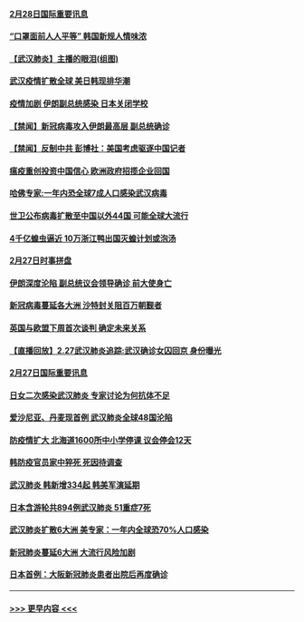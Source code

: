 #### [2月28日国际重要讯息](../pages/prog202/a102787755.md?t=02281831) 
#### [“口罩面前人人平等” 韩国新规人情味浓](../pages/prog202/a102787718.md?t=02281831) 
#### [【武汉肺炎】主播的眼泪(组图)](../pages/prog202/a102786822.md?t=02281831) 
#### [武汉疫情扩散全球 美日韩现排华潮](../pages/prog202/a102787480.md?t=02281831) 
#### [疫情加剧 伊朗副总统感染 日本关闭学校](../pages/prog202/a102787432.md?t=02281831) 
#### [【禁闻】新冠病毒攻入伊朗最高层 副总统确诊](../pages/prog202/a102787378.md?t=02281831) 
#### [【禁闻】反制中共 彭博社：美国考虑驱逐中国记者](../pages/prog202/a102787355.md?t=02281831) 
#### [瘟疫重创投资中国信心 欧洲政府招揽企业回国](../pages/prog202/a102787333.md?t=02281831) 
#### [哈佛专家:一年内恐全球7成人口感染武汉病毒](../pages/prog202/a102787320.md?t=02281831) 
#### [世卫公布病毒扩散至中国以外44国 可能全球大流行](../pages/prog202/a102787324.md?t=02281831) 
#### [4千亿蝗虫逼近 10万浙江鸭出国灭蝗计划或泡汤](../pages/prog202/a102787261.md?t=02281831) 
#### [2月27日时事拼盘](../pages/prog202/a102787314.md?t=02281831) 
#### [伊朗深度沦陷 副总统议会领导确诊 前大使身亡](../pages/prog202/a102787179.md?t=02281831) 
#### [新冠病毒蔓延各大洲 沙特封关阻百万朝觐者](../pages/prog202/a102787170.md?t=02281831) 
#### [英国与欧盟下周首次谈判 确定未来关系](../pages/prog202/a102787159.md?t=02281831) 
#### [【直播回放】2.27武汉肺炎追踪:武汉确诊女囚回京 身份曝光](../pages/prog202/a102786956.md?t=02281831) 
#### [2月27日国际重要讯息](../pages/prog202/a102786975.md?t=02281831) 
#### [日女二次感染武汉肺炎 专家讨论为何抗体不足](../pages/prog202/a102786981.md?t=02281831) 
#### [爱沙尼亚、丹麦现首例 武汉肺炎全球48国沦陷](../pages/prog202/a102786906.md?t=02281831) 
#### [防疫情扩大 北海道1600所中小学停课 议会停会12天](../pages/prog202/a102786796.md?t=02281831) 
#### [韩防疫官员家中猝死 死因待调查](../pages/prog202/a102786836.md?t=02281831) 
#### [武汉肺炎 韩新增334起 韩美军演延期](../pages/prog202/a102786755.md?t=02281831) 
#### [日本含游轮共894例武汉肺炎 51重症7死](../pages/prog202/a102786748.md?t=02281831) 
#### [武汉肺炎扩散6大洲 美专家：一年内全球恐70%人口感染](../pages/prog202/a102786713.md?t=02281831) 
#### [新冠肺炎蔓延6大洲 大流行风险加剧](../pages/prog202/a102786582.md?t=02281831) 
#### [日本首例：大阪新冠肺炎患者出院后再度确诊](../pages/prog202/a102786519.md?t=02281831) 

----
#### [ >>> 更早内容 <<< ](../indexes/prog202-earlier.md)
